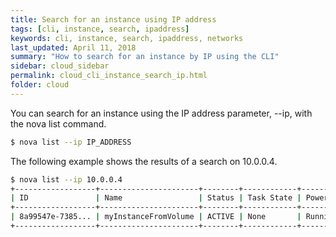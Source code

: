 ```yaml
---
title: Search for an instance using IP address
tags: [cli, instance, search, ipaddress]
keywords: cli, instance, search, ipaddress, networks
last_updated: April 11, 2018
summary: "How to search for an instance by IP using the CLI"
sidebar: cloud_sidebar
permalink: cloud_cli_instance_search_ip.html
folder: cloud
---
```


You can search for an instance using the IP address parameter, --ip, with the nova list command.
```sh
$ nova list --ip IP_ADDRESS
```
The following example shows the results of a search on 10.0.0.4.
```sh
$ nova list --ip 10.0.0.4
+------------------+----------------------+--------+------------+-------------+------------------+
| ID               | Name                 | Status | Task State | Power State | Networks         |
+------------------+----------------------+--------+------------+-------------+------------------+
| 8a99547e-7385... | myInstanceFromVolume | ACTIVE | None       | Running     | private=10.0.0.4 |
+------------------+----------------------+--------+------------+-------------+------------------+
```
